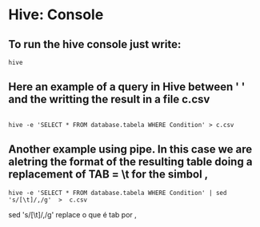 # Hive: Console 


## To run the hive console just write: 


```
hive
```

## Here an example of a query in Hive between ' ' and the writting the result in a file c.csv


```

hive -e 'SELECT * FROM database.tabela WHERE Condition' > c.csv 

```


## Another example using pipe. In this case we are aletring the format of the resulting table doing a replacement of TAB = \t for the simbol , 

```
hive -e 'SELECT * FROM database.tabela WHERE Condition' | sed 's/[\t]/,/g'  >  c.csv 
```

sed 's/[\t]/,/g' replace o que é tab por ,


